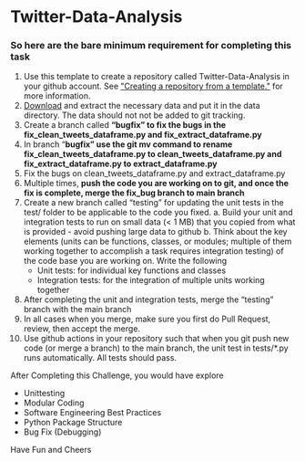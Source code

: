# Twitter-Data-Analysis

### So here are the bare minimum requirement for completing this task

1. Use this template to create a repository called Twitter-Data-Analysis in your github account. See [&#34;Creating a repository from a template.&#34;](https://docs.github.com/en/articles/creating-a-repository-from-a-template) for more information.
2. [Download](https://drive.google.com/drive/folders/19G8dmehf9vU0u6VTKGV-yWsQOn3IvPsd) and extract the necessary data and put it in the data directory. The data should not not be added to git tracking.
3. Create a branch called **“bugfix” to fix the bugs in the fix_clean_tweets_dataframe.py and fix_extract_dataframe.py**
4. In branch “**bugfix” use the git mv command to rename fix_clean_tweets_dataframe.py to clean_tweets_dataframe.py and fix_extract_dataframe.py  to extract_dataframe.py**
5. Fix the bugs on clean_tweets_dataframe.py and extract_dataframe.py
6. Multiple times, **push the code you are working on to git, and once the fix is complete, merge the fix_bug branch to main branch**
7. Create a new branch called “testing” for updating the unit tests in the test/ folder to be applicable to the code you fixed.
   a. Build your unit and integration tests to run on small data (< 1 MB) that you copied from what is provided - avoid pushing large data to github
   b. Think about the key elements (units can be functions, classes, or modules; multiple of them working together to accomplish a task requires integration testing) of the code base you are working on. Write the following
   - Unit tests: for individual key functions and classes
   - Integration tests: for the integration of multiple units working together
8. After completing the unit and integration tests, merge  the “testing” branch with the main branch
9. In all cases when you merge, make sure you first do Pull Request, review, then accept the merge.
10. Use github actions in your repository such that when you git push new code (or merge a branch) to the main branch, the unit test in tests/*.py runs automatically. All tests should pass.

After Completing this Challenge, you would have explore

- Unittesting
- Modular Coding
- Software Engineering Best Practices
- Python Package Structure
- Bug Fix (Debugging)

Have Fun and Cheers
